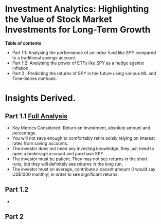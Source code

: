 # Investment Analytics: Highlighting the Value of Stock Market Investments for Long-Term Growth

**Table of contents**
- Part 1.1: Analysing the performance of an index fund like SPY compared to a traditional savings account.
- Part 1.2: Analysing the power of ETFs like SPY as a hedge against inflation.
- Part 2 : Predicting the returns of SPY in the future using various ML and Time-Series methods.

# Insights Derived. 
## Part 1.1 [Full Analysis](https://chan-dinghao.notion.site/Part-1-1-Yielding-Significant-Returns-10120b01262d4acf88637f0bc6bd3c03?pvs=4)
- Key Metrics Considered: Return on Investment, absolute amount and percentage. 
- You will not save enough to comfortably retire solely relying on interest rates from saving accounts.
- The investor does not need any investing knowledge, they just need to open a brokerage account and purchase SPY.
- The investor must be patient. They may not see returns in the short runs, but they will definitely see returns in the long run.
- The investor must on average, contribute a decent amount (I would say US$1000 monthly) in order to see significant returns.
## Part 1.2
- 
## Part 2
